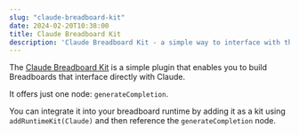 ```yaml
---
slug: "claude-breadboard-kit"
date: 2024-02-20T10:38:00
title: Claude Breadboard Kit
description: 'Claude Breadboard Kit - a simple way to interface with the Claude API'
---
```


The [Claude Breadboard Kit](https://github.com/PaulKinlan/claude-breadboard-kit "https://github.com/PaulKinlan/claude-breadboard-kit") is a simple plugin that enables you to build Breadboards that interface directly with Claude.

It offers just one node: `generateCompletion`.

You can integrate it into your breadboard runtime by adding it as a kit using `addRuntimeKit(Claude)` and then reference the `generateCompletion` node.
